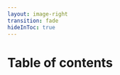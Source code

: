 ```yaml
---
layout: image-right
transition: fade
hideInToc: true
---
```


# Table of contents

<Toc maxDepth="1"></Toc>

